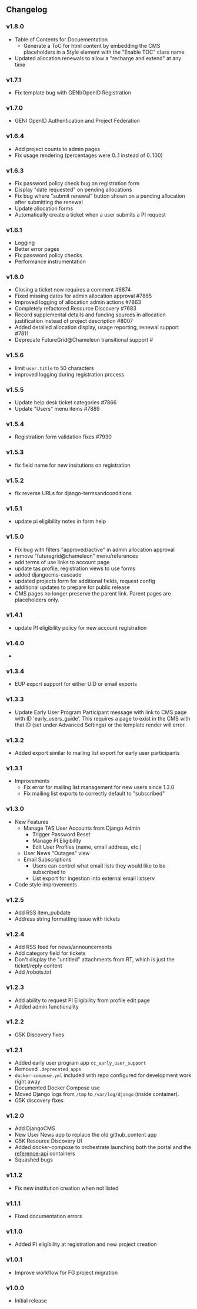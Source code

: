 ## Changelog

### v1.8.0

- Table of Contents for Docuementation
  - Generate a ToC for html content by embedding the CMS placeholders in a
    Style element with the "Enable TOC" class name
- Updated allocation renewals to allow a "recharge and extend" at any time


### v1.7.1

- Fix template bug with GENI/OpenID Registration

### v1.7.0

- GENI OpenID Authentication and Project Federation

### v1.6.4

- Add project counts to admin pages
- Fix usage rendering (percentages were 0..1 instead of 0..100)

### v1.6.3

- Fix password policy check bug on registration form
- Display "date requested" on pending allocations
- Fix bug where "submit renewal" button shown on a pending allocation after submitting the renewal
- Update allocation forms
- Automatically create a ticket when a user submits a PI request

### v1.6.1

- Logging
- Better error pages
- Fix password policy checks
- Performance instrumentation

### v1.6.0

- Closing a ticket now requires a comment #6874
- Fixed missing dates for admin allocation approval #7865
- Improved logging of allocation admin actions #7863
- Completely refactored Resource Discovery #7683
- Record supplemental details and funding sources in allocation justification instead of project description #8007
- Added detailed allocation display, usage reporting, renewal support #7811
- Deprecate FutureGrid@Chameleon transitional support #

### v1.5.6

- limit `user.title` to 50 characters
- improved logging during registration process

### v1.5.5

- Update help desk ticket categories #7866
- Update "Users" menu items #7889

### v1.5.4

- Registration form validation fixes #7930

### v1.5.3

- fix field name for new insitutions on registration

### v1.5.2

- fix reverse URLs for django-termsandconditions

### v1.5.1

- update pi eligibility notes in form help

### v1.5.0

- Fix bug with filters "approved/active" in admin allocation approval
- remove "futuregrid@chameleon" menu/references
- add terms of use links to account page
- update tas profile, registration views to use forms
- added djangocms-cascade
- updated projects form for additional fields, request config
- additional updates to prepare for public release
- CMS pages no longer preserve the parent link. Parent pages are placeholders only.

### v1.4.1

- update PI eligibility policy for new account registration

### v1.4.0

-

### v1.3.4

- EUP export support for either UID or email exports

### v1.3.3

- Update Early User Program Participant message with link to CMS page with ID 'early_users_guide'. This requires a page to exist in the CMS with that ID (set under Advanced Settings) or the template render will error.

### v1.3.2

- Added export similar to mailing list export for early user participants

### v1.3.1

- Improvements
  - Fix error for mailing list management for new users since 1.3.0
  - Fix mailing list exports to correctly default to "subscribed"

### v1.3.0

- New Features
  - Manage TAS User Accounts from Django Admin
    - Trigger Password Reset
    - Manage PI Eligibility
    - Edit User Profiles (name, email address, etc.)
  - User News "Outages" view
  - Email Subscriptions
    - Users can control what email lists they would like to be subscribed to
    - List export for ingestion into external email listserv
- Code style improvements

### v1.2.5

- Add RSS item_pubdate
- Address string formatting issue with tickets

### v1.2.4

- Add RSS feed for news/announcements
- Add category field for tickets
- Don't display the "untitled" attachments from RT, which is just the ticket/reply content
- Add /robots.txt

### v1.2.3

- Add ability to request PI Eligibility from profile edit page
- Added admin functionality

### v1.2.2

- G5K Discovery fixes

### v1.2.1

- Added early user program app `cc_early_user_support`
- Removed `.deprecated_apps`
- `docker-compose.yml` included with repo configured for development work right away
- Documented Docker Compose use
- Moved Django logs from `/tmp` to `/var/log/django` (inside container).
- G5K discovery fixes

### v1.2.0

- Add DjangoCMS
- New User News app to replace the old github_content app
- G5K Resource Discovery UI
- Added docker-compose to orchestrate launching both the portal and the [reference-api][1] containers
- Squashed bugs

### v1.1.2

- Fix new institution creation when not listed

### v1.1.1

- Fixed documentation errors

### v1.1.0

- Added PI eligibility at registration and new project creation

### v1.0.1

- Improve workflow for FG project migration

### v1.0.0

- Initial release


[1]: https://github.com/ChameleonCloud/reference-api
